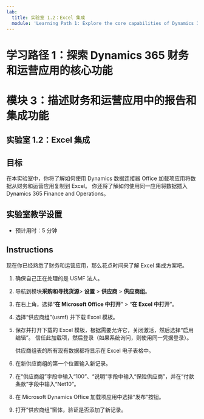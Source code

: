 ```yaml
---
lab:
  title: 实验室 1.2：Excel 集成
  module: 'Learning Path 1: Explore the core capabilities of Dynamics 365 finance and operations apps'
---
```

# 学习路径 1：探索 Dynamics 365 财务和运营应用的核心功能
# 模块 3：描述财务和运营应用中的报告和集成功能

## 实验室 1.2：Excel 集成

## 目标

在本实验室中，你将了解如何使用 Dynamics 数据连接器 Office 加载项应用将数据从财务和运营应用复制到 Excel。 你还将了解如何使用同一应用将数据插入 Dynamics 365 Finance and Operations。 

## 实验室教学设置

   - 预计用时：5 分钟

## Instructions

现在你已经熟悉了财务和运营应用，那么花点时间来了解 Excel 集成方案吧。

1.  确保自己正在处理的是 USMF 法人。

2.  导航到模块**采购和寻找货源**> **设置** > **供应商** > **供应商组**。

3.  在右上角，选择“**在 Microsoft Office 中打开**” > “**在 Excel 中打开**”。

4.  选择“供应商组”(usmf) 并下载 Excel 模板。

5.  保存并打开下载的 Excel 模板，根据需要允许它，关闭激活，然后选择“启用编辑”。 信任此加载项，然后登录（如果系统询问，则使用同一凭据登录）。

    供应商组表的所有现有数据都将显示在 Excel 电子表格中。

6.  在新供应商组的第一个位置输入新记录。

7.  在“供应商组”字段中输入“100”、“说明”字段中输入“保险供应商”，并在“付款条款”字段中输入“Net10”。

8.  在 Microsoft Dynamics Office 加载项应用中选择“发布”按钮。

9.  打开”供应商组”窗体，验证是否添加了新记录。

